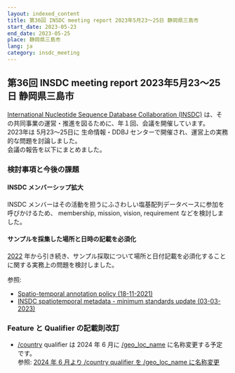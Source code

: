 ```yaml
---
layout: indexed_content
title: 第36回 INSDC meeting report 2023年5月23～25日 静岡県三島市
start_date: 2023-05-23
end_date: 2023-05-25
place: 静岡県三島市
lang: ja
category: insdc_meeting
---
```


## 第36回 INSDC meeting report 2023年5月23～25日 静岡県三島市

[International Nucleotide Sequence Database Collaboration (INSDC)](/about/insdc.html )
は、その共同事業の運営・推進を図るために、年１回、会議を開催しています。    
2023年は 5月23～25日に 生命情報・DDBJ センターで開催され、運営上の実務的な問題を討論しました。    
会議の報告を以下にまとめました。

### 検討事項と今後の課題

#### INSDC メンバーシップ拡大

INSDC メンバーはその活動を担うにふさわしい塩基配列データベースに参加を呼びかけるため、
membership, mission, vision, requirement などを検討しました。    


#### サンプルを採集した場所と日時の記載を必須化

[2022](/activities/insdc_meeting/2022.html ) 年から引き続き、サンプル採取について場所と日付記載を必須化することに関する実務上の問題を検討しました。     

参照:    
- [Spatio-temporal annotation policy (18-11-2021)](https://www.insdc.org/news/spatio-temporal-annotation-policy-18-11-2021/ )
- [INSDC spatiotemporal metadata - minimum standards update (03-03-2023)](https://www.insdc.org/news/insdc-spatiotemporal-metadata-minimum-standards-update-03-03-2023/ )


### Feature と Qualifier の記載則改訂  <a name="2023-ft"></a>

-  [/country](/ddbj/qualifiers.html#country ) qualifier は 2024 年 6 月に [/geo_loc_name](/ddbj/qualifiers.html#geo_loc_name) に名称変更する予定です。     
参照: [2024 年 6 月より /country qualifier を /geo_loc_name に名称変更](/news/ja/2024-05-09.html )


